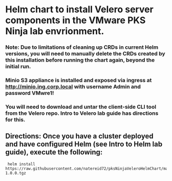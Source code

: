 # Helm chart to install Velero server components in the VMware PKS Ninja lab envrionment.

### Note: Due to limitations of cleaning up CRDs in current Helm versions, you will need to manually delete the CRDs created by this installation before running the chart again, beyond the initial run.

### Minio S3 appliance is installed and exposed via ingress at http://minio.ing.corp.local with username Admin and password VMwre1!

### You will need to download and untar the client-side CLI tool from the Velero repo. Intro to Velero lab guide has directions for this.

## Directions: Once you have a cluster deployed and have configured Helm (see Intro to Helm lab guide), execute the following:
```
 helm install https://raw.githubusercontent.com/natereid72/pksNinjaVeleroHelmChart/master/pksNinjaVelero-1.0.0.tgz
 ```
